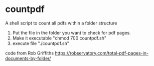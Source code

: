 # countpdf
A shell script to count all pdfs within a folder structure
1. Put the file in the folder you want to check for pdf pages.
2. Make it executable "chmod 700 countpdf.sh"
3. execute file "./countpdf.sh"

code from Rob Griffiths
https://robservatory.com/total-pdf-pages-in-documents-by-folder/

